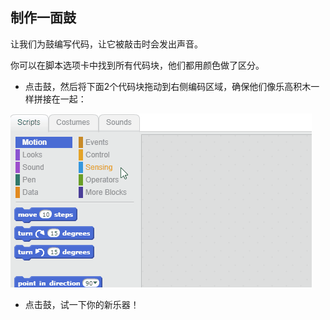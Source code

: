 ## 制作一面鼓

让我们为鼓编写代码，让它被敲击时会发出声音。

你可以在脚本选项卡中找到所有代码块，他们都用颜色做了区分。

+ 点击鼓，然后将下面2个代码块拖动到右侧编码区域，确保他们像乐高积木一样拼接在一起：

![截屏](images/connect-block.gif)

+ 点击鼓，试一下你的新乐器！